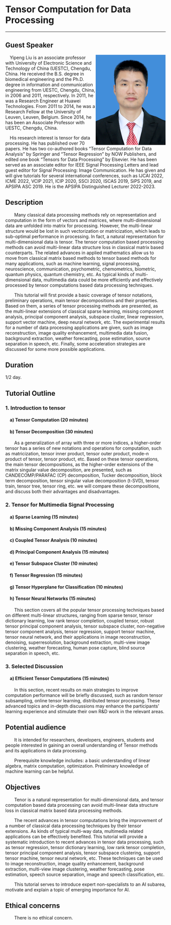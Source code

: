 # Tensor Computation for Data Processing   




  

<div align=left>
  
  
----------------------------------
## Guest Speaker

<img align="right" src="https://github.com/yipengliu/ijcai2022tutorial/raw/gh-pages/image.png" alt="drawing" width="220"/>

&emsp;Yipeng Liu is an associate professor with University of Electronic Science and Technology of China (UESTC), Chengdu, China. He received the B.S. degree in biomedical engineering and the Ph.D. degree in information and communication engineering from UESTC, Chengdu, China, in 2006 and 2011, respectively. In 2011, he was a Research Engineer at Huawei Technologies. From 2011 to 2014, he was a Research Fellow at the University of Leuven, Leuven, Belgium. Since 2014, he has been an Associate Professor with UESTC, Chengdu, China. 

&emsp;His research interest is tensor for data processing. He has published over 70 papers. He has two co-authored books “Tensor Computation for Data Analysis” by Springer and “Tensor Regression” by NOW Publishers, and edited one book “Tensors for Data Processing” by Elsevier. He has been served as an associate editor for IEEE Signal Processing Letters and lead guest editor for Signal Processing: Image Communication. He has given and will give tutorials for several international conferences, such as IJCAI 2022, ICME 2022, VCIP 2021, ICIP 2020, SSCI 2020, ISCAS 2019, SiPS 2019, and APSIPA ASC 2019. He is the APSIPA Distinguished Lecturer 2022-2023.

## Description


&emsp;&emsp;Many classical data processing methods rely on representation and computation in the form of vectors and matrices, where multi-dimensional data are unfolded into matrix for processing. However, the multi-linear structure would be lost in such vectorization or matricization, which leads to sub-optimal performance in processing. In fact, a natural representation for multi-dimensional data is tensor. The tensor computation based processing methods can avoid multi-linear data structure loss in classical matrix based counterparts. The related advances in applied mathematics allow us to move from classical matrix based methods to tensor based methods for many applications, such as machine learning, signal processing, neuroscience, communication, psychometric, chemometrics, biometric, quantum physics, quantum chemistry, etc. As typical kinds of multi-dimensional data, multimedia data could be more efficiently and effectively processed by tensor computations based data processing techniques.


&emsp;&emsp;This tutorial will first provide a basic coverage of tensor notations, preliminary operations, main tensor decompositions and their properties. Based on them, a series of tensor processing methods are presented, as the multi-linear extensions of classical sparse learning, missing component analysis, principal component analysis, subspace cluster, linear regression, support vector machine, deep neural network, etc. The experimental results for a number of data processing applications are given, such as image reconstruction, image quality enhancement, multimedia data fusion, background extraction, weather forecasting, pose estimation, source separation in speech, etc. Finally, some acceleration strategies are discussed for some more possible applications.


  ## Duration  
   1/2 day.
  
  
## Tutorial Outline
### 1.	Introduction to tensor
####   &emsp;a)	Tensor Computation (20 minutes)
####   &emsp;b)	Tensor Decomposition (30 minutes)


&emsp;&emsp;As a generalization of array with three or more indices, a higher-order tensor has a series of new notations and operations for computation, such as matricization, tensor inner product, tensor outer product, mode-n product of tensor, tensor product, etc. Based on these tensor operations, the main tensor decompositions, as the higher-order extensions of the matrix singular value decomposition, are presented, such as CANDECOMP/PARAFAC (CP) decomposition, Tucker decomposition, block term decomposition, tensor singular value decomposition (t-SVD), tensor train, tensor tree, tensor ring, etc. we will compare these decompositions, and discuss both their advantages and disadvantages.


### 2.	Tensor for Multimedia Signal Processing 
#### &emsp;a)	Sparse Learning (15 minutes)
#### &emsp;b)	Missing Component Analysis (15 minutes)
#### &emsp;c)	Coupled Tensor Analysis (10 minutes)
#### &emsp;d)	Principal Component Analysis (15 minutes)
#### &emsp;e)	Tensor Subspace Cluster (10 minutes)
#### &emsp;f)	Tensor Regression (15 minutes) 
#### &emsp;g)	Tensor Hyperplane for Classification (10 minutes)
#### &emsp;h)	Tensor Neural Networks (15 minutes)

&emsp;&emsp;This section covers all the popular tensor processing techniques based on different multi-linear structures, ranging from sparse tensor, tensor dictionary learning, low rank tensor completion, coupled tensor, robust tensor principal component analysis, tensor subspace cluster, non-negative tensor component analysis, tensor regression, support tensor machine, tensor neural network, and their applications in image reconstruction, denoising, superresolution, background extraction, multi-view image clustering, weather forecasting, human pose capture, blind source separation in speech, etc. 


### 3.	Selected Discussion
#### &emsp;a)	Efficient Tensor Computations (15 minutes)

&emsp;&emsp;In this section, recent results on main strategies to improve computation performance will be briefly discussed, such as random tensor subsampling, online tensor learning, distributed tensor processing. These advanced topics and in-depth discussions may enhance the participants’ learning experience and stimulate their own R&D work in the relevant areas.


## Potential audience

&emsp;&emsp;It is intended for researchers, developers, engineers, students and people interested in gaining an overall understanding of Tensor methods and its applications in data processing.

&emsp;&emsp;Prerequisite knowledge includes: a basic understanding of linear algebra, matrix computation, optimization. Preliminary knowledge of machine learning can be helpful.


## Objectives

&emsp;&emsp;Tenor is a natural representation for multi-dimensional data, and tensor computation based data processing can avoid multi-linear data structure loss in classical matrix based data processing methods. 

&emsp;&emsp;The recent advances in tensor computations bring the improvement of a number of classical data processing techniques by their tensor extensions. As kinds of typical multi-way data, multimedia related applications can be effectively benefited. This tutorial will provide a systematic introduction to recent advances in tensor data processing, such as tensor regression, tensor dictionary learning, low rank tensor completion, tensor principal component analysis, tensor subspace clustering, support tensor machine, tensor neural network, etc. These techniques can be used to image reconstruction, image quality enhancement, background extraction, multi-view image clustering, weather forecasting, pose estimation, speech source separation, image and speech classification, etc.

&emsp;&emsp;This tutorial serves to introduce expert non-specialists to an AI subarea, motivate and explain a topic of emerging importance for AI.

## Ethical concerns

&emsp;&emsp;There is no ethical concern.


